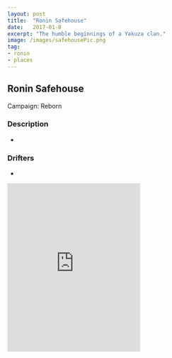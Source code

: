 ```yaml
---
layout: post
title:  "Ronin Safehouse"
date:   2017-01-8
excerpt: "The humble beginnings of a Yakuza clan."
image: /images/safehousePic.png
tag:
- ronin
- places 
---
```


## Ronin Safehouse
Campaign: Reborn

### Description
-

### Drifters 
-


<iframe src="https://open.spotify.com/embed/user/isittooshortornotavailable/playlist/11A3G2OBnTNDsprXxvfbKQ" width="300" height="380" frameborder="0" allowtransparency="true" allow="encrypted-media"></iframe>
